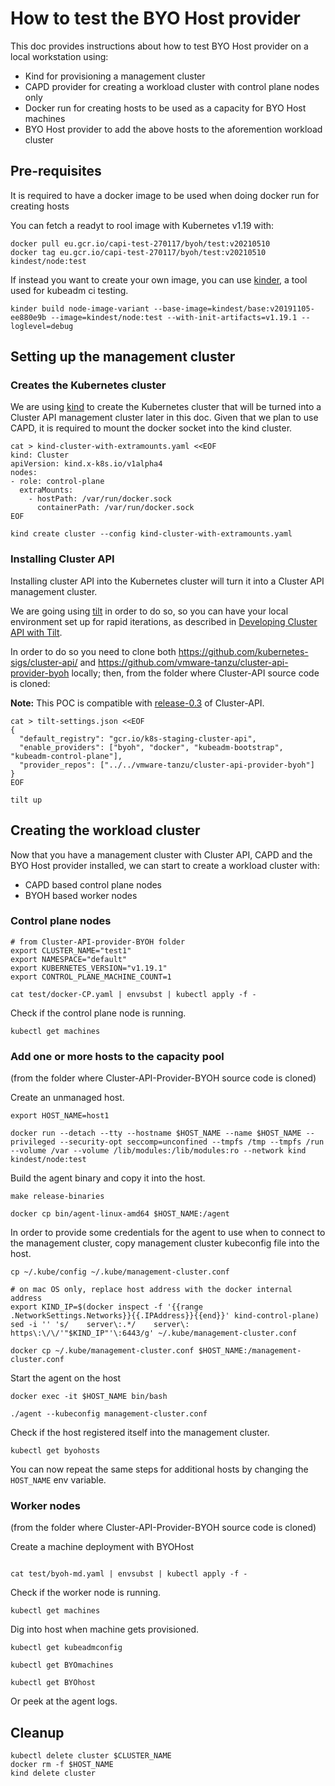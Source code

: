 # How to test the BYO Host provider

This doc provides instructions about how to test BYO Host provider on a local workstation using:

- Kind for provisioning a management cluster
- CAPD provider for creating a workload cluster with control plane nodes only
- Docker run for creating hosts to be used as a capacity for BYO Host machines
- BYO Host provider to add the above hosts to the aforemention workload cluster

## Pre-requisites

It is required to have a docker image to be used when doing docker run for creating hosts

You can fetch a readyt to rool image with Kubernetes v1.19 with:

```shell
docker pull eu.gcr.io/capi-test-270117/byoh/test:v20210510
docker tag eu.gcr.io/capi-test-270117/byoh/test:v20210510 kindest/node:test
```

If instead you want to create your own image, you can use [kinder](https://github.com/kubernetes/kubeadm/tree/master/kinder), a tool used for kubeadm ci testing.

```shell
kinder build node-image-variant --base-image=kindest/base:v20191105-ee880e9b --image=kindest/node:test --with-init-artifacts=v1.19.1 --loglevel=debug
```

## Setting up the management cluster

### Creates the Kubernetes cluster

We are using [kind](https://kind.sigs.k8s.io/) to create the Kubernetes cluster that will be turned into a Cluster API management cluster later in this doc.
Given that we plan to use CAPD, it is required to mount the docker socket into the kind cluster.

```shell
cat > kind-cluster-with-extramounts.yaml <<EOF
kind: Cluster
apiVersion: kind.x-k8s.io/v1alpha4
nodes:
- role: control-plane
  extraMounts:
    - hostPath: /var/run/docker.sock
      containerPath: /var/run/docker.sock
EOF

kind create cluster --config kind-cluster-with-extramounts.yaml
```

### Installing Cluster API

Installing cluster API into the Kubernetes cluster will turn it into a Cluster API management cluster.

We are going using [tilt](https://tilt.dev/) in order to do so, so you can have your local environment set up for rapid iterations, as described in
[Developing Cluster API with Tilt](https://cluster-api.sigs.k8s.io/developer/tilt.html).

In order to do so you need to clone both https://github.com/kubernetes-sigs/cluster-api/ and https://github.com/vmware-tanzu/cluster-api-provider-byoh locally;
then, from the folder where Cluster-API source code is cloned:

**Note:** This POC is compatible with [release-0.3](https://github.com/kubernetes-sigs/cluster-api/tree/release-0.3) of Cluster-API.

```shell
cat > tilt-settings.json <<EOF
{
  "default_registry": "gcr.io/k8s-staging-cluster-api",
  "enable_providers": ["byoh", "docker", "kubeadm-bootstrap", "kubeadm-control-plane"],
  "provider_repos": ["../../vmware-tanzu/cluster-api-provider-byoh"]
}
EOF

tilt up
```

## Creating the workload cluster

Now that you have a management cluster with Cluster API, CAPD and the BYO Host provider installed, we can start to create a workload
cluster with:

- CAPD based control plane nodes
- BYOH based worker nodes

### Control plane nodes

```shell
# from Cluster-API-provider-BYOH folder
export CLUSTER_NAME="test1"
export NAMESPACE="default"
export KUBERNETES_VERSION="v1.19.1"
export CONTROL_PLANE_MACHINE_COUNT=1

cat test/docker-CP.yaml | envsubst | kubectl apply -f -
```

Check if the control plane node is running.

```shell
kubectl get machines 
```

### Add one or more hosts to the capacity pool

(from the folder where Cluster-API-Provider-BYOH source code is cloned)

Create an unmanaged host.

```shell
export HOST_NAME=host1

docker run --detach --tty --hostname $HOST_NAME --name $HOST_NAME --privileged --security-opt seccomp=unconfined --tmpfs /tmp --tmpfs /run --volume /var --volume /lib/modules:/lib/modules:ro --network kind kindest/node:test
```

Build the agent binary and copy it into the host.

```shell
make release-binaries

docker cp bin/agent-linux-amd64 $HOST_NAME:/agent
```

In order to provide some credentials for the agent to use when to connect to the management cluster, copy management cluster kubeconfig file into the host.

```shell	
cp ~/.kube/config ~/.kube/management-cluster.conf

# on mac OS only, replace host address with the docker internal address
export KIND_IP=$(docker inspect -f '{{range .NetworkSettings.Networks}}{{.IPAddress}}{{end}}' kind-control-plane)
sed -i '' 's/    server\:.*/    server\: https\:\/\/'"$KIND_IP"'\:6443/g' ~/.kube/management-cluster.conf

docker cp ~/.kube/management-cluster.conf $HOST_NAME:/management-cluster.conf
```

Start the agent on the host

```shell
docker exec -it $HOST_NAME bin/bash

./agent --kubeconfig management-cluster.conf
```

Check if the host registered itself into the management cluster.

```shell
kubectl get byohosts 
```

You can now repeat the same steps for additional hosts by changing the `HOST_NAME` env variable.

### Worker nodes

(from the folder where Cluster-API-Provider-BYOH source code is cloned)

Create a machine deployment with BYOHost

```shell

cat test/byoh-md.yaml | envsubst | kubectl apply -f -
```

Check if the worker node is running.

```shell
kubectl get machines 
```

Dig into host when machine gets provisioned.

```shell
kubectl get kubeadmconfig

kubectl get BYOmachines  

kubectl get BYOhost 
```

Or peek at the agent logs.

## Cleanup

```shell
kubectl delete cluster $CLUSTER_NAME
docker rm -f $HOST_NAME
kind delete cluster
```
